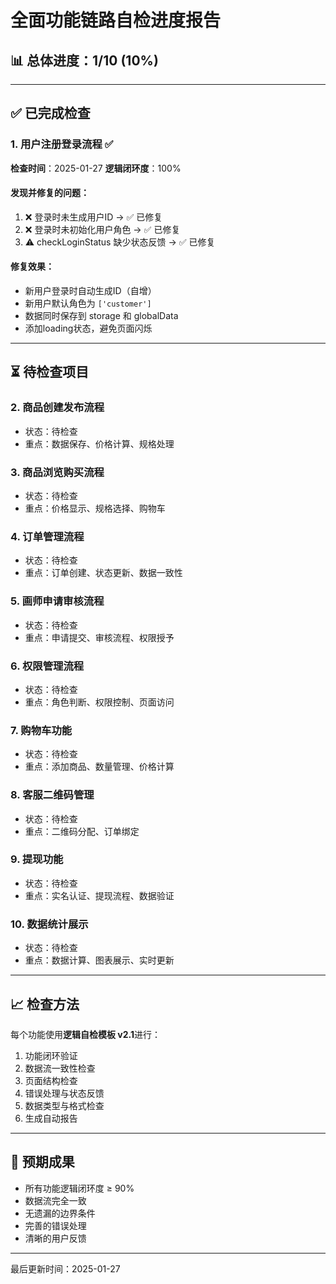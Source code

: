 # 全面功能链路自检进度报告

## 📊 总体进度：1/10 (10%)

---

## ✅ 已完成检查

### 1. 用户注册登录流程 ✅

**检查时间**：2025-01-27
**逻辑闭环度**：100%

#### 发现并修复的问题：
1. ❌ 登录时未生成用户ID → ✅ 已修复
2. ❌ 登录时未初始化用户角色 → ✅ 已修复
3. ⚠️ checkLoginStatus 缺少状态反馈 → ✅ 已修复

#### 修复效果：
- 新用户登录时自动生成ID（自增）
- 新用户默认角色为 `['customer']`
- 数据同时保存到 storage 和 globalData
- 添加loading状态，避免页面闪烁

---

## ⏳ 待检查项目

### 2. 商品创建发布流程
- 状态：待检查
- 重点：数据保存、价格计算、规格处理

### 3. 商品浏览购买流程
- 状态：待检查
- 重点：价格显示、规格选择、购物车

### 4. 订单管理流程
- 状态：待检查
- 重点：订单创建、状态更新、数据一致性

### 5. 画师申请审核流程
- 状态：待检查
- 重点：申请提交、审核流程、权限授予

### 6. 权限管理流程
- 状态：待检查
- 重点：角色判断、权限控制、页面访问

### 7. 购物车功能
- 状态：待检查
- 重点：添加商品、数量管理、价格计算

### 8. 客服二维码管理
- 状态：待检查
- 重点：二维码分配、订单绑定

### 9. 提现功能
- 状态：待检查
- 重点：实名认证、提现流程、数据验证

### 10. 数据统计展示
- 状态：待检查
- 重点：数据计算、图表展示、实时更新

---

## 📈 检查方法

每个功能使用**逻辑自检模板 v2.1**进行：
1. 功能闭环验证
2. 数据流一致性检查
3. 页面结构检查
4. 错误处理与状态反馈
5. 数据类型与格式检查
6. 生成自动报告

---

## 🎯 预期成果

- 所有功能逻辑闭环度 ≥ 90%
- 数据流完全一致
- 无遗漏的边界条件
- 完善的错误处理
- 清晰的用户反馈

---

最后更新时间：2025-01-27

